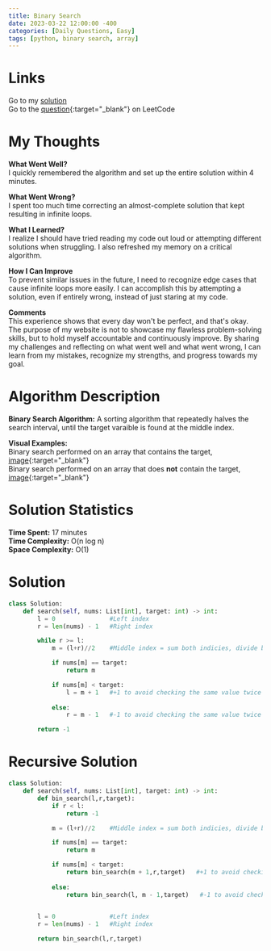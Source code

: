 ```yaml
---
title: Binary Search
date: 2023-03-22 12:00:00 -400
categories: [Daily Questions, Easy]
tags: [python, binary search, array]
---
```


# Links  

Go to my [solution](#solution)  
Go to the [question](https://leetcode.com/problems/binary-search/){:target="_blank"} on LeetCode  

# My Thoughts  

**What Went Well?**  
I quickly remembered the algorithm and set up the entire solution within 4 minutes.

**What Went Wrong?**  
I spent too much time correcting an almost-complete solution that kept resulting in infinite loops.

**What I Learned?**  
I realize I should have tried reading my code out loud or attempting different solutions when struggling. I also refreshed my memory on a critical algorithm.

**How I Can Improve**  
To prevent similar issues in the future, I need to recognize edge cases that cause infinite loops more easily. I can accomplish this by attempting a solution, even if entirely wrong, instead of just staring at my code. 

**Comments**  
This experience shows that every day won't be perfect, and that's okay. The purpose of my website is not to showcase my flawless problem-solving skills, but to hold myself accountable and continuously improve. By sharing my challenges and reflecting on what went well and what went wrong, I can learn from my mistakes, recognize my strengths, and progress towards my goal.

# Algorithm Description

**Binary Search Algorithm:** A sorting algorithm that repeatedly halves the search interval, until the target varaible is found at the middle index.  

**Visual Examples:**  
Binary search performed on an array that contains the target, [image](https://ds1-iiith.vlabs.ac.in/exp/unsorted-arrays/binary-search/images/binary_search_stepwise.png){:target="_blank"}  
Binary search performed on an array that does **not** contain the target, [image](https://storage.googleapis.com/algodailyrandomassets/tutorials-optimized/binarySearch1.png){:target="_blank"}

# Solution Statistics  

**Time Spent:** 17 minutes  
**Time Complexity:** O(n log n)  
**Space Complexity:** O(1)  

# Solution  

```python
class Solution:
    def search(self, nums: List[int], target: int) -> int:
        l = 0               #Left index
        r = len(nums) - 1   #Right index

        while r >= l:       
            m = (l+r)//2    #Middle index = sum both indicies, divide by 2, and floor the result

            if nums[m] == target:
                return m

            if nums[m] < target:
                l = m + 1   #+1 to avoid checking the same value twice and infinite looping
            
            else:
                r = m - 1   #-1 to avoid checking the same value twice and infinite looping

        return -1
```

# Recursive Solution  

```python
class Solution:
    def search(self, nums: List[int], target: int) -> int:
        def bin_search(l,r,target):
            if r < l:
                return -1       

            m = (l+r)//2    #Middle index = sum both indicies, divide by 2, and floor the result

            if nums[m] == target:
                return m

            if nums[m] < target:
                return bin_search(m + 1,r,target)   #+1 to avoid checking the same value twice and infinite looping
            
            else:
                return bin_search(l, m - 1,target)   #-1 to avoid checking the same value twice and infinite looping
                

        l = 0               #Left index
        r = len(nums) - 1   #Right index

        return bin_search(l,r,target)
```
